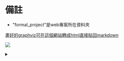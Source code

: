# 備註
- "formal_project"是web專案所在資料夾

[畫好的graphviz可在這個網站轉成html直接貼回markdown](https://liaowc.github.io/graphviz_code_transformer/graphviz_code_transformer.html)



<img src='https://g.gravizo.com/svg?%20%20digraph%20try%20{%20%20%20a->b;%20%20%20b->c;%20%20%20a->d;%20%20%20d->b;%20%20%20})'/> <details> <summary></summary> ```graphviz
    digraph try {
  a->b;
  b->c;
  a->d;
  d->b;
  })
  ``` </details>
